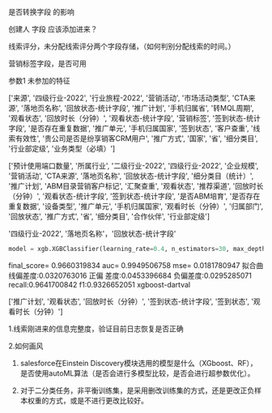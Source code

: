 是否转换字段 的影响

创建人 字段 应该添加进来？

线索评分，未分配线索评分两个字段存储，（如何判别分配线索的时间。）

营销标签字段，是否可用







参数1 未参加的特征





['来源', '四级行业-2022', '行业旅程-2022', '营销活动', '市场活动类型', 'CTA来源', '落地页名称', '回放状态-统计字段', '推广计划', '手机归属省', '转MQL周期', '观看状态', '回放时长（分钟）', '观看状态-统计字段', '营销标签', '签到状态-统计字段', '是否存在重复数据', '推广单元', '手机归属国家', '签到状态', '客户查重', '线索有效性', '贵公司是否是纷享销客CRM用户', '推广方式', '国家', '省', '细分类目', '行业部定级', '业务类型（必填）']



['预计使用端口数量', '所属行业', '二级行业-2022', '四级行业-2022', '企业规模', '营销活动', 'CTA来源', '落地页名称', '回放状态-统计字段', '细分类目（统计）', '推广计划', 'ABM目录营销客户标记', '汇聚查重', '观看状态', '推荐渠道', '回放时长（分钟）', '观看状态-统计字段', '签到状态-统计字段', '是否ABM培育', '是否存在重复数据', '设备类型', '推广单元', '手机归属国家', '观看时长（分钟）', '归属部门', '回放状态', '推广方式', '省', '细分类目', '合作伙伴', '行业部定级']



'四级行业-2022', '落地页名称'，'回放状态-统计字段'



```python
model = xgb.XGBClassifier(learning_rate=0.4, n_estimators=30, max_depth=5, min_child_weight=0.8, subsample=0.8,                          colsample_bytree=0.2, colsample_bylevel=0.8, colsample_bynode=0.5,random_state = 1,objective="binary:logistic",                          booster='dart', eval_metric=["auc"], rate_drop=0.2, skip_drop=0.5, n_jobs=0                          , scale_pos_weight=weight, )
```

final_score= 0.9660319834 auc= 0.9949506758  mse= 0.0181780947  拟合曲线偏差度:0.0320763016  正偏                     差度:0.0453396684  负偏差度:0.0295285071  recall:0.9641700842  f1:0.9326652051   xgboost-dartval





['推广计划', '观看状态', '回放时长（分钟）', '签到状态-统计字段', '签到状态', '观看时长（分钟）']



 

1.线索刚进来的信息完整度，验证目前日志恢复是否正确

2.如何画风



1. salesforce在Einstein Discovery模块选用的模型是什么（XGboost、RF），是否使用autoML算法（是否会进行多模型比较，是否会进行超参数优化）。

2. 对于二分类任务，非平衡训练集，是采用删改训练集的方式，还是更改正负样本权重的方式，或是不进行更改比较好。